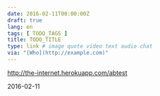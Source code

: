 ```yaml
---
date: 2016-02-11T00:00:00Z
draft: true
lang: en
tags: [ TODO_TAGS ]
title: TODO_TITLE
type: link # image quote video text audio chat
via: "[Who](http://example.com)"
---
```


<http://the-internet.herokuapp.com/abtest>

2016-02-11



